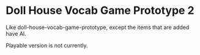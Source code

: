 # Doll House Vocab Game Prototype 2
Like doll-house-vocab-game-prototype, except the items that are added have AI.

Playable version is not currently.
